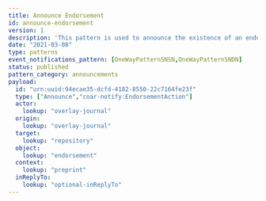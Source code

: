 ```yaml
---
title: Announce Endorsement
id: announce-endorsement
version: 1
description: 'This pattern is used to announce the existence of an endorsement, referencing (in `context`) the resource that has been endorsed'
date: "2021-03-08"
type: patterns
event_notifications_pattern: [OneWayPatternSNSN,OneWayPatternSNDN]
status: published
pattern_category: announcements
payload:
  id: "urn:uuid:94ecae35-dcfd-4182-8550-22c7164fe23f"
  type: ["Announce","coar-notify:EndorsementAction"]
  actor:
    lookup: "overlay-journal"
  origin:
    lookup: "overlay-journal"
  target:
    lookup: "repository"
  object:
    lookup: "endorsement"
  context:
    lookup: "preprint"
  inReplyTo:
    lookup: "optional-inReplyTo"
---
```


